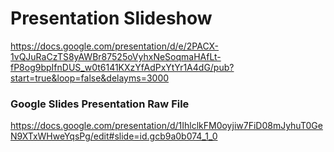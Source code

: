 # Presentation Slideshow
https://docs.google.com/presentation/d/e/2PACX-1vQJuRaCzTS8yAWBr87525oVyhxNeSoqmaHAfLt-fP8og9bpIfnDUS_w0t6141KXzYfAdPxYtYr1A4dG/pub?start=true&loop=false&delayms=3000


### Google Slides Presentation Raw File
https://docs.google.com/presentation/d/1IhlclkFM0oyjiw7FiD08mJyhuT0GeN9XTxWHweYqsPg/edit#slide=id.gcb9a0b074_1_0
